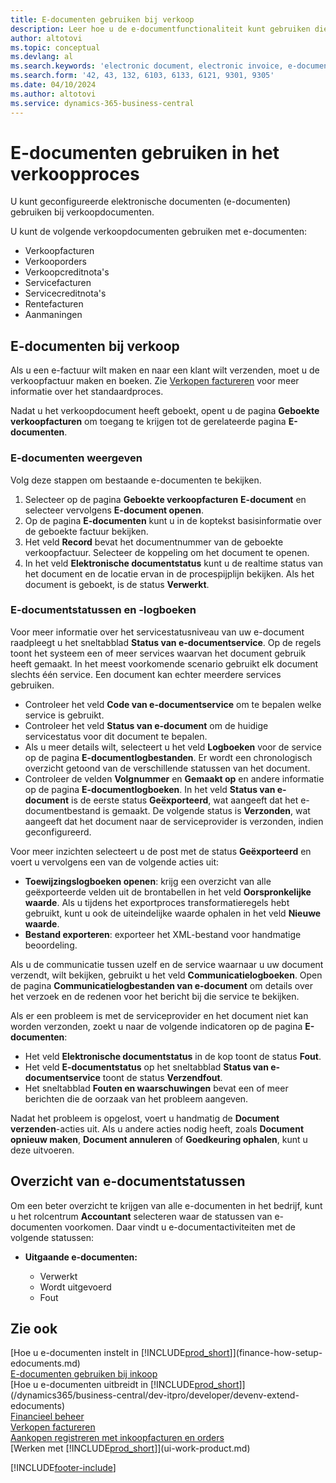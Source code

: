 ```yaml
---
title: E-documenten gebruiken bij verkoop
description: Leer hoe u de e-documentfunctionaliteit kunt gebruiken die gerelateerd is aan verkoop.
author: altotovi
ms.topic: conceptual
ms.devlang: al
ms.search.keywords: 'electronic document, electronic invoice, e-document, e-invoice, sales, deliver'
ms.search.form: '42, 43, 132, 6103, 6133, 6121, 9301, 9305'
ms.date: 04/10/2024
ms.author: altotovi
ms.service: dynamics-365-business-central
---
```


# <a name="use-e-documents-in-the-sales-process"></a>E-documenten gebruiken in het verkoopproces

U kunt geconfigureerde elektronische documenten (e-documenten) gebruiken bij verkoopdocumenten.

U kunt de volgende verkoopdocumenten gebruiken met e-documenten:  

- Verkoopfacturen
- Verkooporders
- Verkoopcreditnota's
- Servicefacturen
- Servicecreditnota's
- Rentefacturen
- Aanmaningen

## <a name="e-documents-in-sales"></a>E-documenten bij verkoop

Als u een e-factuur wilt maken en naar een klant wilt verzenden, moet u de verkoopfactuur maken en boeken. Zie [Verkopen factureren](sales-how-invoice-sales.md) voor meer informatie over het standaardproces.

Nadat u het verkoopdocument heeft geboekt, opent u de pagina **Geboekte verkoopfacturen** om toegang te krijgen tot de gerelateerde pagina **E-documenten**.

### <a name="view-e-documents"></a>E-documenten weergeven

Volg deze stappen om bestaande e-documenten te bekijken.

1. Selecteer op de pagina **Geboekte verkoopfacturen** **E-document** en selecteer vervolgens **E-document openen**.
2. Op de pagina **E-documenten** kunt u in de koptekst basisinformatie over de geboekte factuur bekijken.
3. Het veld **Record** bevat het documentnummer van de geboekte verkoopfactuur. Selecteer de koppeling om het document te openen.
4. In het veld **Elektronische documentstatus** kunt u de realtime status van het document en de locatie ervan in de procespijplijn bekijken. Als het document is geboekt, is de status **Verwerkt**.

### <a name="e-document-statuses-and-logs"></a>E-documentstatussen en -logboeken

Voor meer informatie over het servicestatusniveau van uw e-document raadpleegt u het sneltabblad **Status van e-documentservice**. Op de regels toont het systeem een of meer services waarvan het document gebruik heeft gemaakt. In het meest voorkomende scenario gebruikt elk document slechts één service. Een document kan echter meerdere services gebruiken.

- Controleer het veld **Code van e-documentservice** om te bepalen welke service is gebruikt.
- Controleer het veld **Status van e-document** om de huidige servicestatus voor dit document te bepalen.
- Als u meer details wilt, selecteert u het veld **Logboeken** voor de service op de pagina **E-documentlogbestanden**. Er wordt een chronologisch overzicht getoond van de verschillende statussen van het document.
- Controleer de velden **Volgnummer** en **Gemaakt op** en andere informatie op de pagina **E-documentlogboeken**. In het veld **Status van e-document** is de eerste status **Geëxporteerd**, wat aangeeft dat het e-documentbestand is gemaakt. De volgende status is **Verzonden**, wat aangeeft dat het document naar de serviceprovider is verzonden, indien geconfigureerd.

Voor meer inzichten selecteert u de post met de status **Geëxporteerd** en voert u vervolgens een van de volgende acties uit:

- **Toewijzingslogboeken openen**: krijg een overzicht van alle geëxporteerde velden uit de brontabellen in het veld **Oorspronkelijke waarde**. Als u tijdens het exportproces transformatieregels hebt gebruikt, kunt u ook de uiteindelijke waarde ophalen in het veld **Nieuwe waarde**.
- **Bestand exporteren**: exporteer het XML-bestand voor handmatige beoordeling.

Als u de communicatie tussen uzelf en de service waarnaar u uw document verzendt, wilt bekijken, gebruikt u het veld **Communicatielogboeken**. Open de pagina **Communicatielogbestanden van e-document** om details over het verzoek en de redenen voor het bericht bij die service te bekijken.

Als er een probleem is met de serviceprovider en het document niet kan worden verzonden, zoekt u naar de volgende indicatoren op de pagina **E-documenten**:

- Het veld **Elektronische documentstatus** in de kop toont de status **Fout**.
- Het veld **E-documentstatus** op het sneltabblad **Status van e-documentservice** toont de status **Verzendfout**.
- Het sneltabblad **Fouten en waarschuwingen** bevat een of meer berichten die de oorzaak van het probleem aangeven.

Nadat het probleem is opgelost, voert u handmatig de **Document verzenden**-acties uit. Als u andere acties nodig heeft, zoals **Document opnieuw maken**, **Document annuleren** of **Goedkeuring ophalen**, kunt u deze uitvoeren.

## <a name="overview-of-e-document-statuses"></a>Overzicht van e-documentstatussen

Om een beter overzicht te krijgen van alle e-documenten in het bedrijf, kunt u het rolcentrum **Accountant** selecteren waar de statussen van e-documenten voorkomen. Daar vindt u e-documentactiviteiten met de volgende statussen:

- **Uitgaande e-documenten:**

    - Verwerkt
    - Wordt uitgevoerd
    - Fout


## <a name="see-also"></a>Zie ook

[Hoe u e-documenten instelt in [!INCLUDE[prod_short](includes/prod_short.md)]](finance-how-setup-edocuments.md)    
[E-documenten gebruiken bij inkoop](finance-how-use-edocuments-purchase.md)  
[Hoe u e-documenten uitbreidt in [!INCLUDE[prod_short](includes/prod_short.md)]](/dynamics365/business-central/dev-itpro/developer/devenv-extend-edocuments)    
[Financieel beheer](finance.md)    
[Verkopen factureren](sales-how-invoice-sales.md)    
[Aankopen registreren met inkoopfacturen en orders](purchasing-how-record-purchases.md)    
[Werken met [!INCLUDE[prod_short](includes/prod_short.md)]](ui-work-product.md)  

[!INCLUDE[footer-include](includes/footer-banner.md)]
